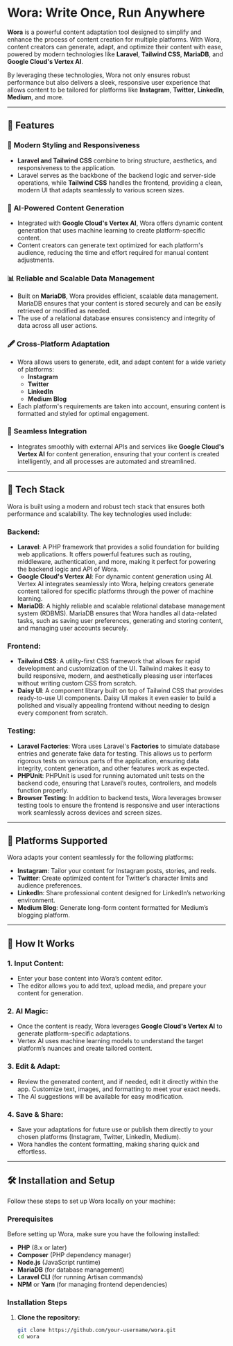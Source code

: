 # Wora: Write Once, Run Anywhere

**Wora** is a powerful content adaptation tool designed to simplify and enhance the process of content creation for multiple platforms. With Wora, content creators can generate, adapt, and optimize their content with ease, powered by modern technologies like **Laravel**, **Tailwind CSS**, **MariaDB**, and **Google Cloud's Vertex AI**.

By leveraging these technologies, Wora not only ensures robust performance but also delivers a sleek, responsive user experience that allows content to be tailored for platforms like **Instagram**, **Twitter**, **LinkedIn**, **Medium**, and more.

---

## 🌟 Features

### 🎨 **Modern Styling and Responsiveness**
- **Laravel and Tailwind CSS** combine to bring structure, aesthetics, and responsiveness to the application. 
- Laravel serves as the backbone of the backend logic and server-side operations, while **Tailwind CSS** handles the frontend, providing a clean, modern UI that adapts seamlessly to various screen sizes.

### 🤖 **AI-Powered Content Generation**
- Integrated with **Google Cloud's Vertex AI**, Wora offers dynamic content generation that uses machine learning to create platform-specific content.
- Content creators can generate text optimized for each platform's audience, reducing the time and effort required for manual content adjustments.

### 📊 **Reliable and Scalable Data Management**
- Built on **MariaDB**, Wora provides efficient, scalable data management. MariaDB ensures that your content is stored securely and can be easily retrieved or modified as needed.
- The use of a relational database ensures consistency and integrity of data across all user actions.

### 🖋 **Cross-Platform Adaptation**
- Wora allows users to generate, edit, and adapt content for a wide variety of platforms:
  - **Instagram**
  - **Twitter**
  - **LinkedIn**
  - **Medium Blog**
- Each platform's requirements are taken into account, ensuring content is formatted and styled for optimal engagement.

### 🔄 **Seamless Integration**
- Integrates smoothly with external APIs and services like **Google Cloud's Vertex AI** for content generation, ensuring that your content is created intelligently, and all processes are automated and streamlined.

---

## 🚀 Tech Stack

Wora is built using a modern and robust tech stack that ensures both performance and scalability. The key technologies used include:

### **Backend:**
- **Laravel**: A PHP framework that provides a solid foundation for building web applications. It offers powerful features such as routing, middleware, authentication, and more, making it perfect for powering the backend logic and API of Wora.
- **Google Cloud's Vertex AI**: For dynamic content generation using AI. Vertex AI integrates seamlessly into Wora, helping creators generate content tailored for specific platforms through the power of machine learning.
- **MariaDB**: A highly reliable and scalable relational database management system (RDBMS). MariaDB ensures that Wora handles all data-related tasks, such as saving user preferences, generating and storing content, and managing user accounts securely.

### **Frontend:**
- **Tailwind CSS**: A utility-first CSS framework that allows for rapid development and customization of the UI. Tailwind makes it easy to build responsive, modern, and aesthetically pleasing user interfaces without writing custom CSS from scratch.
- **Daisy UI**: A component library built on top of Tailwind CSS that provides ready-to-use UI components. Daisy UI makes it even easier to build a polished and visually appealing frontend without needing to design every component from scratch.

### **Testing:**
- **Laravel Factories**: Wora uses Laravel's **Factories** to simulate database entries and generate fake data for testing. This allows us to perform rigorous tests on various parts of the application, ensuring data integrity, content generation, and other features work as expected.
- **PHPUnit**: PHPUnit is used for running automated unit tests on the backend code, ensuring that Laravel’s routes, controllers, and models function properly.
- **Browser Testing**: In addition to backend tests, Wora leverages browser testing tools to ensure the frontend is responsive and user interactions work seamlessly across devices and screen sizes.

---

## 📌 Platforms Supported

Wora adapts your content seamlessly for the following platforms:

- **Instagram**: Tailor your content for Instagram posts, stories, and reels.
- **Twitter**: Create optimized content for Twitter’s character limits and audience preferences.
- **LinkedIn**: Share professional content designed for LinkedIn’s networking environment.
- **Medium Blog**: Generate long-form content formatted for Medium’s blogging platform.

---

## 📜 How It Works

### 1. **Input Content:**
   - Enter your base content into Wora’s content editor.
   - The editor allows you to add text, upload media, and prepare your content for generation.

### 2. **AI Magic:**
   - Once the content is ready, Wora leverages **Google Cloud's Vertex AI** to generate platform-specific adaptations.
   - Vertex AI uses machine learning models to understand the target platform’s nuances and create tailored content.

### 3. **Edit & Adapt:**
   - Review the generated content, and if needed, edit it directly within the app. Customize text, images, and formatting to meet your exact needs.
   - The AI suggestions will be available for easy modification.

### 4. **Save & Share:**
   - Save your adaptations for future use or publish them directly to your chosen platforms (Instagram, Twitter, LinkedIn, Medium).
   - Wora handles the content formatting, making sharing quick and effortless.

---

## 🛠 Installation and Setup

Follow these steps to set up Wora locally on your machine:

### Prerequisites

Before setting up Wora, make sure you have the following installed:

- **PHP** (8.x or later)
- **Composer** (PHP dependency manager)
- **Node.js** (JavaScript runtime)
- **MariaDB** (for database management)
- **Laravel CLI** (for running Artisan commands)
- **NPM** or **Yarn** (for managing frontend dependencies)

### Installation Steps

1. **Clone the repository:**
   ```bash
   git clone https://github.com/your-username/wora.git
   cd wora
